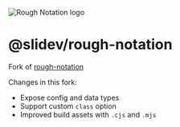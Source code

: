 ![Rough Notation logo](https://roughnotation.com/images/social.png)

# @slidev/rough-notation

Fork of [rough-notation](https://github.com/rough-stuff/rough-notation)

Changes in this fork:

- Expose config and data types
- Support custom `class` option
- Improved build assets with `.cjs` and `.mjs`
